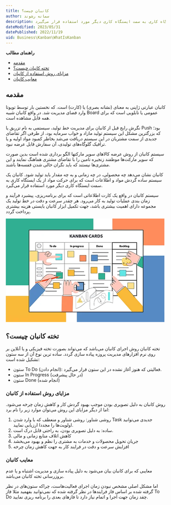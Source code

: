 ```yaml
---
title: کانبان چیست؟
author: سمانه رشوند  
description: کانبان یک سیستم ساده گردش مواد و اطلاعات است که برای حرکت مواد از یک ایستگاه کاری به سمت ایستگاه کاری دیگر مورد استفاده قرار می‌گیرد.
dateModified: 2023/05/31 
datePublished: 2022/11/19
uid: Business\Kanban\WhatIsKanban
---
```

**راهنمای مطالب**
- [مقدمه](#مقدمه)
- [تخته کانبان چیست؟](#تخته-کانبان-چیست؟)
- [مزایای روش استفاده از کانبان](#مزایای-روش-استفاده-از-کانبان)
- [معایب کانبان](#معایب-کانبان)

## مقدمه
کانبان عبارتی ژاپنی به معنای (نشانه بصری) یا (کارت) است. که نخستین بار توسط تویوتا وارد فضای مدیریت شد. در واقع کانبان شبیه Board عمومی یا تابلویی است که برای همه قابل مشاهده است. 

نگرش رایج قبل از کانبان برای مدیریت خط تولید، سیستمی به نام تزریق یا Push  بود؛ که بزرگترین مشکل این سیستم تولید مازاد و خواب سرمایه بود، از طرفی اگر تقاضای جدیدی از سمت مشتریان در این سیستم دریافت می‌شد بخاطر کمبود مواد اولیه و یا ترافیک گلوگاه‌های تولیدی، آن سفارش قابل عرضه نبود.

سیستم کانبان از روش عرضه کالاهای سوپر مارکتها الگو برداری شده است بدین صورت که سوپر مارکت‌ها موظفند زنجیره تامین را با تقاضای مشتری هماهنگ نمایند و این مشتری‌ها نیستند که باید نگران خالی شدن قفسه‌ها باشند.

کانبان نشان می‌‌دهد چه محصولی، در چه زمانی و به چه مقدار باید تولید شود. کانبان یک سیستم ساده گردش مواد و اطلاعات است که برای حرکت مواد از یک ایستگاه کاری به سمت ایستگاه کاری دیگر مورد استفاده قرار می‌گیرد.

سیستم کانبان در واقع یک کارت اطلاعاتی است که برای برنامه‌ریزی، پیشبرد فرآیند و زمان ‌بندی عملیات تولید به کار می‌رود. هر چقدر سرعت و دقت در خط تولید یک مجموعه دارای اهمیت بیشتری باشد، جهت تکمیل ابزار کانبان بایستی هزینه بیشتری پرداخت گردد.

![تخته کانبان](./Images/Kanban.webp)

## تخته کانبان چیست؟

تخته کانبان روش اجرای کانبان می‌باشد که می‌تواند بصورت تخته فیزیکی و یا آنلاین بر روی نرم افزارهای مدیریت پروزه پیاده سازی گردد. ساده ترین نوع آن از سه ستون تشکیل شده است:

* ستون To Do (انجام دادن): فعالیتی که هنوز آغاز نشده در این ستون قرار می‌گیرد.
* ستون In Progress (در حال پیشرفت)
* ستون Done (انجام شده)


### مزایای روش استفاده از کانبان

روش کانبان به دلیل تصویری بودن موجب بهبود گردش کار و کاهش زمان چرخه می‌شود. اما از دیگر مزایای این روش می‌توان موارد زیر را نام برد:

1.	روشی شناور: روشی شناور و منعطف که با وارد شدن Task جدیدی می‌توانید اولویت‌ها را مجددا ارزیابی نمایید.
2.	ساده: به دلیل تصویری بودن، به راحتی قابل درک است.
3.	کاهش اتلاف منابع زمانی و مالی
4.	جریان تحویل محصولات و خدمات به مشتری را نظم و بهبود می‌‌بخشد
5.	افزایش سرعت و دقت در فرایند کار به جهت کاهش زمان چرخه

### معایب کانبان

معایبی که برای کانبان بیان می‌شود به دلیل پیاده سازی و مدیریت اشتباه و یا عدم بروزرسانی تخته کانبان می‌باشد.

اما مشکل اصلی مشخص نبودن زمان اجرای فعالیت‌هاست، چراکه ستون‌های در نظر گرفته شده بر اساس فاز فرایندها در نظر گرفته شده که نمی‌توانید بفهمید مثلا فاز To Do چقد زمان جهت اجرا و اتمام نیاز دارد تا فازهای بعدی را برنامه ریزی نمایید.


[مقدمه]: #مقدمه
[تخته کانبان چیست؟]: #تخته-کانبان-چیست؟
[مزایای روش استفاده از کانبان]: #مزایای-روش-استفاده-از-کانبان
[معایب کانبان]: #معایب-کانبان